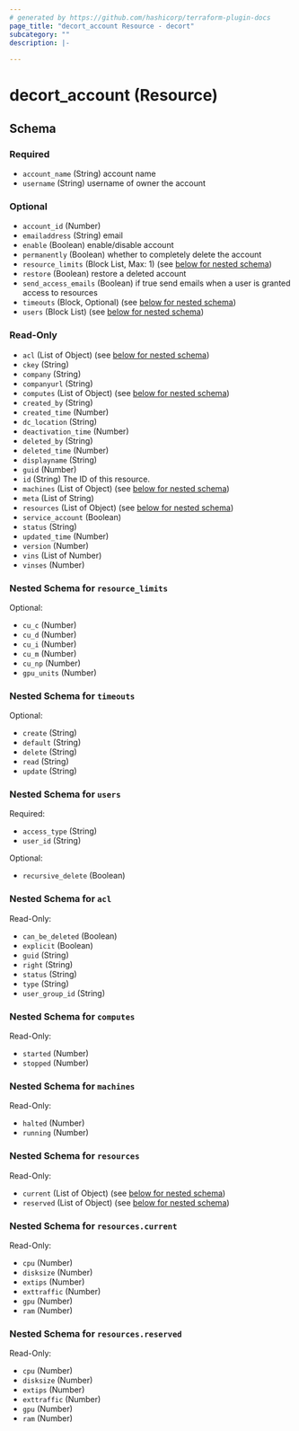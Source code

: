 ```yaml
---
# generated by https://github.com/hashicorp/terraform-plugin-docs
page_title: "decort_account Resource - decort"
subcategory: ""
description: |-
  
---
```


# decort_account (Resource)





<!-- schema generated by tfplugindocs -->
## Schema

### Required

- `account_name` (String) account name
- `username` (String) username of owner the account

### Optional

- `account_id` (Number)
- `emailaddress` (String) email
- `enable` (Boolean) enable/disable account
- `permanently` (Boolean) whether to completely delete the account
- `resource_limits` (Block List, Max: 1) (see [below for nested schema](#nestedblock--resource_limits))
- `restore` (Boolean) restore a deleted account
- `send_access_emails` (Boolean) if true send emails when a user is granted access to resources
- `timeouts` (Block, Optional) (see [below for nested schema](#nestedblock--timeouts))
- `users` (Block List) (see [below for nested schema](#nestedblock--users))

### Read-Only

- `acl` (List of Object) (see [below for nested schema](#nestedatt--acl))
- `ckey` (String)
- `company` (String)
- `companyurl` (String)
- `computes` (List of Object) (see [below for nested schema](#nestedatt--computes))
- `created_by` (String)
- `created_time` (Number)
- `dc_location` (String)
- `deactivation_time` (Number)
- `deleted_by` (String)
- `deleted_time` (Number)
- `displayname` (String)
- `guid` (Number)
- `id` (String) The ID of this resource.
- `machines` (List of Object) (see [below for nested schema](#nestedatt--machines))
- `meta` (List of String)
- `resources` (List of Object) (see [below for nested schema](#nestedatt--resources))
- `service_account` (Boolean)
- `status` (String)
- `updated_time` (Number)
- `version` (Number)
- `vins` (List of Number)
- `vinses` (Number)

<a id="nestedblock--resource_limits"></a>
### Nested Schema for `resource_limits`

Optional:

- `cu_c` (Number)
- `cu_d` (Number)
- `cu_i` (Number)
- `cu_m` (Number)
- `cu_np` (Number)
- `gpu_units` (Number)


<a id="nestedblock--timeouts"></a>
### Nested Schema for `timeouts`

Optional:

- `create` (String)
- `default` (String)
- `delete` (String)
- `read` (String)
- `update` (String)


<a id="nestedblock--users"></a>
### Nested Schema for `users`

Required:

- `access_type` (String)
- `user_id` (String)

Optional:

- `recursive_delete` (Boolean)


<a id="nestedatt--acl"></a>
### Nested Schema for `acl`

Read-Only:

- `can_be_deleted` (Boolean)
- `explicit` (Boolean)
- `guid` (String)
- `right` (String)
- `status` (String)
- `type` (String)
- `user_group_id` (String)


<a id="nestedatt--computes"></a>
### Nested Schema for `computes`

Read-Only:

- `started` (Number)
- `stopped` (Number)


<a id="nestedatt--machines"></a>
### Nested Schema for `machines`

Read-Only:

- `halted` (Number)
- `running` (Number)


<a id="nestedatt--resources"></a>
### Nested Schema for `resources`

Read-Only:

- `current` (List of Object) (see [below for nested schema](#nestedobjatt--resources--current))
- `reserved` (List of Object) (see [below for nested schema](#nestedobjatt--resources--reserved))

<a id="nestedobjatt--resources--current"></a>
### Nested Schema for `resources.current`

Read-Only:

- `cpu` (Number)
- `disksize` (Number)
- `extips` (Number)
- `exttraffic` (Number)
- `gpu` (Number)
- `ram` (Number)


<a id="nestedobjatt--resources--reserved"></a>
### Nested Schema for `resources.reserved`

Read-Only:

- `cpu` (Number)
- `disksize` (Number)
- `extips` (Number)
- `exttraffic` (Number)
- `gpu` (Number)
- `ram` (Number)


